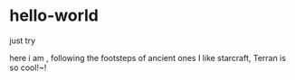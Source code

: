 # hello-world
just try

here i am , following the footsteps of ancient ones
I like starcraft, Terran is so cool!~!
